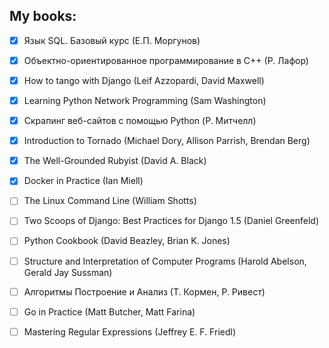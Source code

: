 ## My books:

- [x] Язык SQL. Базовый курс (Е.П. Моргунов)
- [x] Объектно-ориентированное программирование в С++ (Р. Лафор)
- [x] How to tango with Django (Leif Azzopardi, David Maxwell)
- [x] Learning Python Network Programming (Sam Washington)
- [x] Скрапинг веб-сайтов с помощью Python (Р. Митчелл)
- [x] Introduction to Tornado (Michael Dory, Allison Parrish, Brendan Berg)
- [x] The Well-Grounded Rubyist (David A. Black)
- [x] Docker in Practice (Ian Miell)
- [ ] The Linux Command Line (William Shotts)
- [ ] Two Scoops of Django: Best Practices for Django 1.5 (Daniel Greenfeld)
- [ ] Python Cookbook (David Beazley, Brian K. Jones)
- [ ] Structure and Interpretation of Computer Programs (Harold Abelson, Gerald Jay Sussman)
- [ ] Алгоритмы Построение и Анализ (Т. Кормен, Р. Ривест)
- [ ] Go in Practice (Matt Butcher, Matt Farina)
- [ ] Mastering Regular Expressions (Jeffrey E. F. Friedl)

